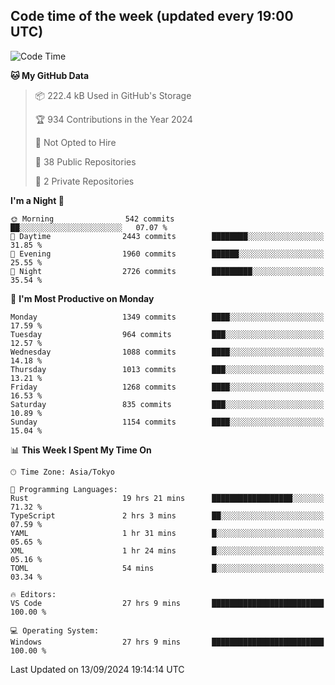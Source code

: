 ## Code time of the week (updated every 19:00 UTC)

<!--START_SECTION:waka-->
![Code Time](http://img.shields.io/badge/Code%20Time-3%2C635%20hrs%2031%20mins-blue)

**🐱 My GitHub Data** 

> 📦 222.4 kB Used in GitHub's Storage 
 > 
> 🏆 934 Contributions in the Year 2024
 > 
> 🚫 Not Opted to Hire
 > 
> 📜 38 Public Repositories 
 > 
> 🔑 2 Private Repositories 
 > 
**I'm a Night 🦉** 

```text
🌞 Morning                542 commits         ██░░░░░░░░░░░░░░░░░░░░░░░   07.07 % 
🌆 Daytime                2443 commits        ████████░░░░░░░░░░░░░░░░░   31.85 % 
🌃 Evening                1960 commits        ██████░░░░░░░░░░░░░░░░░░░   25.55 % 
🌙 Night                  2726 commits        █████████░░░░░░░░░░░░░░░░   35.54 % 
```
📅 **I'm Most Productive on Monday** 

```text
Monday                   1349 commits        ████░░░░░░░░░░░░░░░░░░░░░   17.59 % 
Tuesday                  964 commits         ███░░░░░░░░░░░░░░░░░░░░░░   12.57 % 
Wednesday                1088 commits        ████░░░░░░░░░░░░░░░░░░░░░   14.18 % 
Thursday                 1013 commits        ███░░░░░░░░░░░░░░░░░░░░░░   13.21 % 
Friday                   1268 commits        ████░░░░░░░░░░░░░░░░░░░░░   16.53 % 
Saturday                 835 commits         ███░░░░░░░░░░░░░░░░░░░░░░   10.89 % 
Sunday                   1154 commits        ████░░░░░░░░░░░░░░░░░░░░░   15.04 % 
```


📊 **This Week I Spent My Time On** 

```text
🕑︎ Time Zone: Asia/Tokyo

💬 Programming Languages: 
Rust                     19 hrs 21 mins      ██████████████████░░░░░░░   71.32 % 
TypeScript               2 hrs 3 mins        ██░░░░░░░░░░░░░░░░░░░░░░░   07.59 % 
YAML                     1 hr 31 mins        █░░░░░░░░░░░░░░░░░░░░░░░░   05.65 % 
XML                      1 hr 24 mins        █░░░░░░░░░░░░░░░░░░░░░░░░   05.16 % 
TOML                     54 mins             █░░░░░░░░░░░░░░░░░░░░░░░░   03.34 % 

🔥 Editors: 
VS Code                  27 hrs 9 mins       █████████████████████████   100.00 % 

💻 Operating System: 
Windows                  27 hrs 9 mins       █████████████████████████   100.00 % 
```


 Last Updated on 13/09/2024 19:14:14 UTC
<!--END_SECTION:waka-->